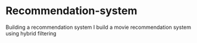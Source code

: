 # Recommendation-system
Building a recommendation system
I build a movie recommendation system using hybrid filtering
